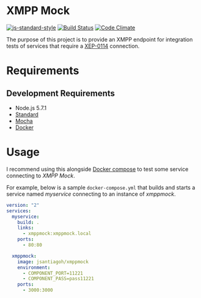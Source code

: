 XMPP Mock
=========
[![js-standard-style](https://img.shields.io/badge/code%20style-standard-brightgreen.svg)](http://standardjs.com/) [![Build Status](https://travis-ci.org/jsantiagoh/xmppmock.svg?branch=master)](https://travis-ci.org/jsantiagoh/xmppmock) [![Code Climate](https://codeclimate.com/github/jsantiagoh/xmppmock/badges/gpa.svg)](https://codeclimate.com/github/jsantiagoh/xmppmock)

The purpose of this project is to provide an XMPP endpoint for integration tests of services that require a [XEP-0114](http://www.xmpp.org/extensions/xep-0114.html) connection.

Requirements
============

Development Requirements
------------------------
- Node.js 5.7.1
- [Standard](http://standardjs.com/)
- [Mocha](https://mochajs.org/)
- [Docker](https://www.docker.com/)

Usage
=====

I recommend using this alongside [Docker compose](https://docs.docker.com/compose/) to test some service connecting to _XMPP Mock_.

For example, below is a sample `docker-compose.yml` that builds and starts a service named _myservice_ connecting to an instance of _xmppmock_.

```yaml
version: "2"
services:
  myservice:
    build: .
    links:
      - xmppmock:xmppmock.local
    ports:
      - 80:80

  xmppmock:
    image: jsantiagoh/xmppmock
    environment:
      - COMPONENT_PORT=11221
      - COMPONENT_PASS=pass11221
    ports:
      - 3000:3000
```
